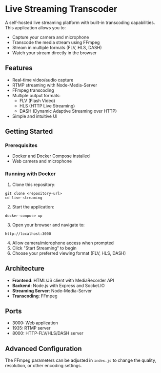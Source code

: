 # Live Streaming Transcoder

A self-hosted live streaming platform with built-in transcoding capabilities. This application allows you to:

- Capture your camera and microphone
- Transcode the media stream using FFmpeg
- Stream in multiple formats (FLV, HLS, DASH)
- Watch your stream directly in the browser

## Features

- Real-time video/audio capture
- RTMP streaming with Node-Media-Server
- FFmpeg transcoding
- Multiple output formats:
  - FLV (Flash Video)
  - HLS (HTTP Live Streaming)
  - DASH (Dynamic Adaptive Streaming over HTTP)
- Simple and intuitive UI

## Getting Started

### Prerequisites

- Docker and Docker Compose installed
- Web camera and microphone

### Running with Docker

1. Clone this repository:

```
git clone <repository-url>
cd live-streaming
```

2. Start the application:

```
docker-compose up
```

3. Open your browser and navigate to:

```
http://localhost:3000
```

4. Allow camera/microphone access when prompted
5. Click "Start Streaming" to begin
6. Choose your preferred viewing format (FLV, HLS, DASH)

## Architecture

- **Frontend**: HTML/JS client with MediaRecorder API
- **Backend**: Node.js with Express and Socket.IO
- **Streaming Server**: Node-Media-Server
- **Transcoding**: FFmpeg

## Ports

- 3000: Web application
- 1935: RTMP server
- 8000: HTTP-FLV/HLS/DASH server

## Advanced Configuration

The FFmpeg parameters can be adjusted in `index.js` to change the quality, resolution, or other encoding settings.

